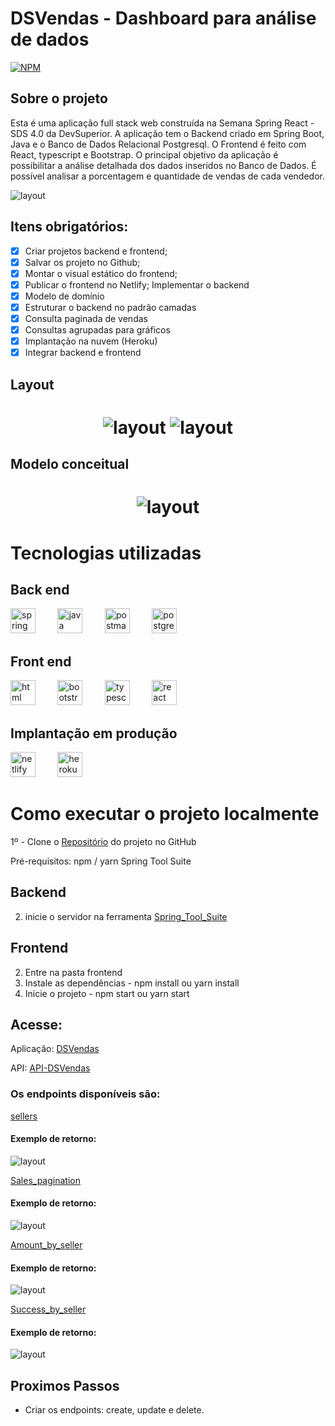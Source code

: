 # DSVendas - Dashboard para análise de dados

[![NPM](https://img.shields.io/npm/l/react)](https://github.com/renatomak/projeto-sds3/blob/main/LICENSE)

## Sobre o projeto

Esta é uma aplicação full stack web construída na Semana Spring React - SDS 4.0 da DevSuperior.
A aplicação tem o Backend criado em Spring Boot, Java e o Banco de Dados Relacional Postgresql.
O Frontend é feito com React, typescript e Bootstrap.
O principal objetivo da aplicação é possibilitar a análise detalhada dos dados inseridos no Banco de Dados. É possível analisar a porcentagem e quantidade de vendas de cada vendedor.

<img alt="layout" title="#video da aplicação" src="asserts/video_dsvendas.gif" />

## Itens obrigatórios:

- [x] Criar projetos backend e frontend;
- [x] Salvar os projeto no Github;
- [x] Montar o visual estático do frontend;
- [x] Publicar o frontend no Netlify;
      Implementar o backend
- [x] Modelo de domínio
- [x] Estruturar o backend no padrão camadas
- [x] Consulta paginada de vendas
- [x] Consultas agrupadas para gráficos
- [x] Implantação na nuvem (Heroku)
- [x] Integrar backend e frontend

## Layout

<h1 align="center">
  <img alt="layout" title="#layout Home" src="asserts/home.png" />
  <img alt="layout" title="#layout Dashboard" src="asserts/dashboard.png" />
</h1>

## Modelo conceitual

<h1 align="center">
   <img alt="layout"  title="#DiagramaEER"  src="asserts/modelo-relacional.png" />
</h1>

# Tecnologias utilizadas

## Back end

<img src="https://spring.io/images/logo-spring-tools-gear-3dbfa4e3714afa9d58885422ec7ac8e5.svg" alt="spring" width="40" height="40" style="max-width:100%;" /> &nbsp; &nbsp; &nbsp; &nbsp;
<img src="https://cdn.icon-icons.com/icons2/2415/PNG/512/java_original_wordmark_logo_icon_146459.png" alt="java" width="40" height="40" style="max-width:100%;" /> &nbsp; &nbsp; &nbsp; &nbsp;
<img src="https://cdn.icon-icons.com/icons2/3053/PNG/512/postman_macos_bigsur_icon_189815.png" alt="postman" width="40" height="40" style="max-width:100%;" /> &nbsp; &nbsp; &nbsp; &nbsp;
<img src="https://cdn.icon-icons.com/icons2/2415/PNG/512/postgresql_plain_wordmark_logo_icon_146390.png" alt="postgresql" width="40" height="40" style="max-width:100%;" /> &nbsp; &nbsp; &nbsp; &nbsp;

## Front end

<img src="https://cdn.icon-icons.com/icons2/2415/PNG/512/html_original_wordmark_logo_icon_146478.png" alt="html" width="40" height="40" style="max-width:100%;" /> &nbsp; &nbsp; &nbsp; &nbsp;
<img src="https://cdn.icon-icons.com/icons2/2415/PNG/512/bootstrap_plain_logo_icon_146619.png" alt="bootstrap" width="40" height="40" style="max-width:100%;" /> &nbsp; &nbsp; &nbsp; &nbsp;
<img src="https://cdn.icon-icons.com/icons2/2107/PNG/512/file_type_typescript_official_icon_130107.png" alt="typescript" width="40" height="40" style="max-width:100%;" /> &nbsp; &nbsp; &nbsp; &nbsp;
<img src="https://cdn.icon-icons.com/icons2/2415/PNG/512/react_original_wordmark_logo_icon_146375.png" alt="react" width="40" height="40" style="max-width:100%;" /> &nbsp; &nbsp; &nbsp; &nbsp;

## Implantação em produção

<img src="https://cdn.icon-icons.com/icons2/2699/PNG/512/netlify_logo_icon_169924.png" alt="netlify" width="40" height="40" style="max-width:100%;" /> &nbsp; &nbsp; &nbsp; &nbsp;
<img src="https://cdn.icon-icons.com/icons2/2415/PNG/512/heroku_plain_wordmark_logo_icon_146480.png" alt="heroku" width="40" height="40" style="max-width:100%;" /> &nbsp; &nbsp; &nbsp; &nbsp;

# Como executar o projeto localmente

1º - Clone o [Repositório](https://github.com/renatomak/projeto-sds3) do projeto no GitHub

Pré-requisitos:
npm / yarn
Spring Tool Suite

## Backend

2. inicie o servidor na ferramenta [Spring_Tool_Suite](https://spring.io/tools)

## Frontend

2. Entre na pasta frontend
3. Instale as dependências - npm install ou yarn install
4. Inicie o projeto - npm start ou yarn start

## Acesse:

Aplicação: [DSVendas](https://dsvendas-marques.netlify.app/)

API: [API-DSVendas](https://sds3-renatomak.herokuapp.com/)

### Os endpoints disponíveis são:

[sellers](https://sds3-renatomak.herokuapp.com/sellers)

#### Exemplo de retorno:

<img alt="layout"  title="#sellers"  src="asserts/sellers.png" />

[Sales_pagination](https://sds3-renatomak.herokuapp.com/sales?page=1&sort=date,desc)

#### Exemplo de retorno:

<img alt="layout"  title="#sellers"  src="asserts/pagination.png" />

[Amount_by_seller](https://sds3-renatomak.herokuapp.com/sales/amount-by-seller)

#### Exemplo de retorno:

<img alt="layout"  title="#sellers"  src="asserts/amount_by_seller.png" />

[Success_by_seller](https://sds3-renatomak.herokuapp.com/sales/success-by-seller)

#### Exemplo de retorno:

<img alt="layout"  title="#sellers"  src="asserts/success_by_seller.png" />

## Proximos Passos

- Criar os endpoints: create, update e delete.
